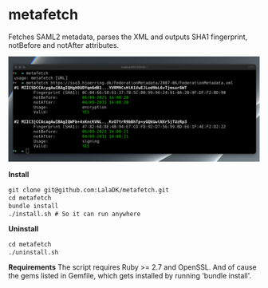 # metafetch

Fetches SAML2 metadata, parses the XML and outputs SHA1 fingerprint, notBefore and notAfter attributes.

![Screenshot](https://github.com/LalaDK/metafetch/blob/c1ab893149f5d54d8e3f661a3a78a2990279b473/screenshot.png)

__Install__
```
git clone git@github.com:LalaDK/metafetch.git
cd metafetch
bundle install
./install.sh # So it can run anywhere
```

__Uninstall__
```
cd metafetch
./uninstall.sh
```
__Requirements__
The script requires Ruby >= 2.7 and OpenSSL. 
And of cause the gems listed in Gemfile, which gets installed by running 'bundle install'.

